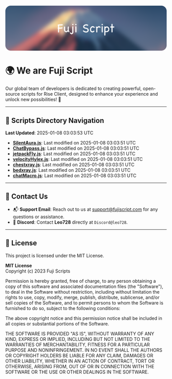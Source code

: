 ![Banner](.github/b.webp)

# 🌍 **We are Fuji Script**

Our global team of developers is dedicated to creating powerful, open-source scripts for Rise Client, designed to enhance your experience and unlock new possibilities! 🌟

---
<!-- SCRIPTS_NAVIGATION_START -->
## 📂 **Scripts Directory Navigation**

**Last Updated**: 2025-01-08 03:03:53 UTC

- **[SilentAura.js](scripts/SilentAura.js)**: Last modified on 2025-01-08 03:03:51 UTC
- **[ChatBypass.js](scripts/ChatBypass.js)**: Last modified on 2025-01-08 03:03:51 UTC
- **[jetpackFly.js](scripts/jetpackFly.js)**: Last modified on 2025-01-08 03:03:51 UTC
- **[velocityHylex.js](scripts/velocityHylex.js)**: Last modified on 2025-01-08 03:03:51 UTC
- **[chestxray.js](scripts/chestxray.js)**: Last modified on 2025-01-08 03:03:51 UTC
- **[bedxray.js](scripts/bedxray.js)**: Last modified on 2025-01-08 03:03:51 UTC
- **[chatMacro.js](scripts/chatMacro.js)**: Last modified on 2025-01-08 03:03:51 UTC

<!-- SCRIPTS_NAVIGATION_END -->

---

## 💬 **Contact Us**  
- 📬 **Support Email**: Reach out to us at [support@fujiscript.com](mailto:support@fujiscript.com) for any questions or assistance.  
- 💬 **Discord**: Contact **Leo728** directly at `Discord@leo728`.

---

## 📜 **License**

This project is licensed under the MIT License.  

**MIT License**  
Copyright (c) 2023 Fuji Scripts  

Permission is hereby granted, free of charge, to any person obtaining a copy of this software and associated documentation files (the "Software"), to deal in the Software without restriction, including without limitation the rights to use, copy, modify, merge, publish, distribute, sublicense, and/or sell copies of the Software, and to permit persons to whom the Software is furnished to do so, subject to the following conditions:  

The above copyright notice and this permission notice shall be included in all copies or substantial portions of the Software.  

THE SOFTWARE IS PROVIDED "AS IS", WITHOUT WARRANTY OF ANY KIND, EXPRESS OR IMPLIED, INCLUDING BUT NOT LIMITED TO THE WARRANTIES OF MERCHANTABILITY, FITNESS FOR A PARTICULAR PURPOSE AND NONINFRINGEMENT. IN NO EVENT SHALL THE AUTHORS OR COPYRIGHT HOLDERS BE LIABLE FOR ANY CLAIM, DAMAGES OR OTHER LIABILITY, WHETHER IN AN ACTION OF CONTRACT, TORT OR OTHERWISE, ARISING FROM, OUT OF OR IN CONNECTION WITH THE SOFTWARE OR THE USE OR OTHER DEALINGS IN THE SOFTWARE.  
